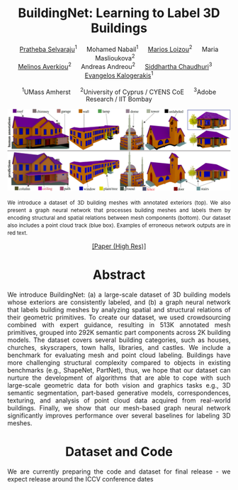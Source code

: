 <h1 align="center">BuildingNet: Learning to Label 3D Buildings</h1>

<p align="center">
  <a href="https://www.linkedin.com/in/prathebaselvaraju">Pratheba Selvaraju</a><sup>1</sup> &emsp;
  Mohamed Nabail<sup>1</sup> &emsp;
  <a href="https://www.cyens.org.cy/en-gb/about/people/research-department/multidisciplinary-research-groups/mrg-groups/vcg-visual-computing-group/marios-loizou/">Marios Loizou</a><sup>2</sup> &emsp;
  Maria Maslioukova<sup>2</sup> &emsp;
  <br>
  <a href="https://www.cyens.org.cy/en-gb/about/people/research-department/multidisciplinary-research-groups/mrg-groups/vcg-visual-computing-group/melinos-averkiou-1/">Melinos Averkiou</a><sup>2</sup> &emsp;
  Andreas Andreou<sup>2</sup> &emsp;
  <a href="https://www.cse.iitb.ac.in/~sidch/">Siddhartha Chaudhuri</a><sup>3</sup> &emsp;
  <a href="https://people.cs.umass.edu/~kalo/">Evangelos Kalogerakis</a><sup>1</sup>
  <br>
  <br>
  <sup>1</sup>UMass Amherst &emsp;
  <sup>2</sup>University of Cyprus / CYENS CoE &emsp;
  <sup>3</sup>Adobe Research / IIT Bombay
</p>

<div align="center">
    <img src="images/teaser.png" width="100%" height ="50%" alt="teaser.png" />
</div>
<p align="justify"><small>We introduce a dataset of 3D building meshes with annotated exteriors (top). We also present a graph neural network that processes building meshes and 
labels them by encoding structural and spatial relations between mesh components (bottom). Our dataset also includes a point cloud track (blue box). Examples of erroneous network 
outputs are in red text.</small></p>

<p align="center">
  <a href="https://drive.google.com/file/d/1aD5AIkx58k7EyK8Utg8vKv2Y_UMZ--pv/view?usp=sharing">[Paper (High Res)]</a>
</p>

<h1 align="center">Abstract</h1>
<p align="justify">We introduce BuildingNet: (a) a large-scale dataset of 3D building models whose exteriors are consistently labeled, and (b) a graph neural network that labels building meshes by analyzing spatial and structural relations of their geometric primitives. To create our dataset, we used crowdsourcing combined with expert guidance, resulting in 513K annotated mesh primitives, grouped into 292K semantic part components across 2K building models. The dataset covers several building categories, such as houses, churches, skyscrapers, town halls, libraries, and castles. We include a benchmark for evaluating mesh and point cloud labeling. Buildings have more challenging structural complexity compared to objects in existing benchmarks (e.g., ShapeNet, PartNet), thus, we hope that our dataset can nurture the development of algorithms that are able to cope with such large-scale geometric data for both vision and graphics tasks e.g., 3D semantic segmentation, part-based generative models, correspondences, texturing, and analysis of point cloud data acquired from real-world buildings. Finally, we show that our mesh-based graph neural network significantly improves performance over several baselines for labeling 3D meshes.</p>

<h1 align="center">Dataset and Code</h1>
<p align="justify">We are currently preparing the code and dataset for final release - we expect release around the ICCV conference dates</p>
